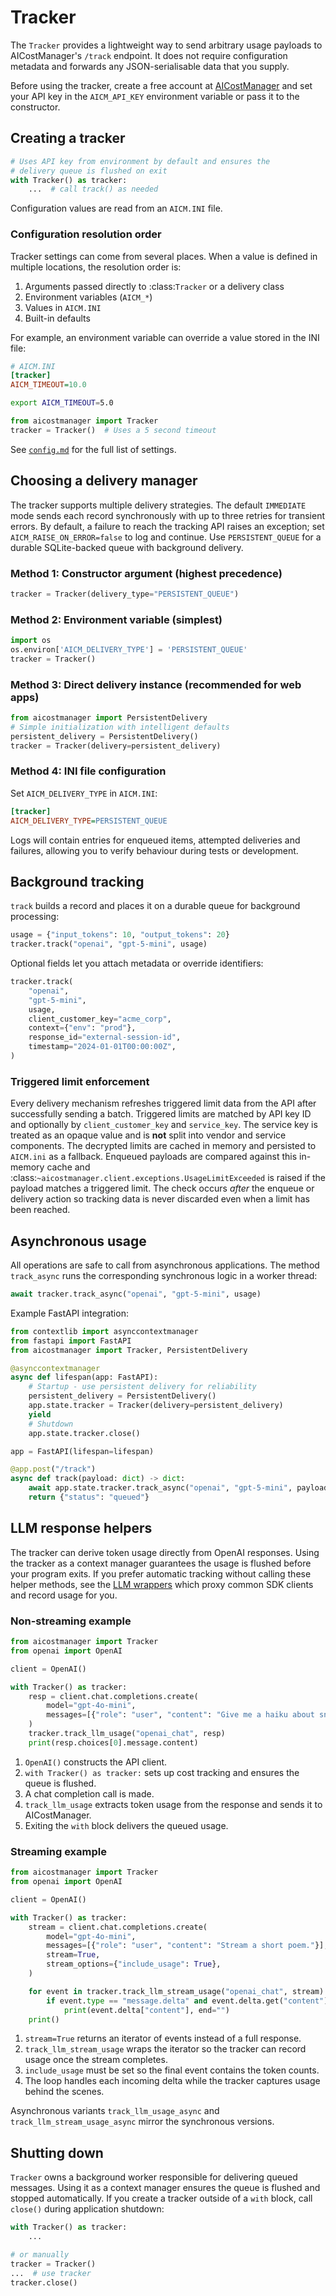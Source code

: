 # Tracker

The `Tracker` provides a lightweight way to send arbitrary usage payloads to
AICostManager's `/track` endpoint.  It does not require configuration metadata
and forwards any JSON-serialisable data that you supply.

Before using the tracker, create a free account at
[AICostManager](https://aicostmanager.com) and set your API key in the
`AICM_API_KEY` environment variable or pass it to the constructor.

## Creating a tracker

```python
# Uses API key from environment by default and ensures the
# delivery queue is flushed on exit
with Tracker() as tracker:
    ...  # call track() as needed
```

Configuration values are read from an ``AICM.INI`` file.

### Configuration resolution order

Tracker settings can come from several places. When a value is defined in
multiple locations, the resolution order is:

1. Arguments passed directly to :class:`Tracker` or a delivery class
2. Environment variables (``AICM_*``)
3. Values in ``AICM.INI``
4. Built-in defaults

For example, an environment variable can override a value stored in the INI
file:

```ini
# AICM.INI
[tracker]
AICM_TIMEOUT=10.0
```

```bash
export AICM_TIMEOUT=5.0
```

```python
from aicostmanager import Tracker
tracker = Tracker()  # Uses a 5 second timeout
```

See [`config.md`](config.md) for the full list of settings.

## Choosing a delivery manager

The tracker supports multiple delivery strategies. The default ``IMMEDIATE`` mode sends each record
synchronously with up to three retries for transient errors. By default, a failure to reach the
tracking API raises an exception; set ``AICM_RAISE_ON_ERROR=false`` to log and continue. Use
``PERSISTENT_QUEUE`` for a durable SQLite-backed queue with background
delivery.

### Method 1: Constructor argument (highest precedence)
```python
tracker = Tracker(delivery_type="PERSISTENT_QUEUE")
```

### Method 2: Environment variable (simplest)
```python
import os
os.environ['AICM_DELIVERY_TYPE'] = 'PERSISTENT_QUEUE'
tracker = Tracker()
```

### Method 3: Direct delivery instance (recommended for web apps)
```python
from aicostmanager import PersistentDelivery
# Simple initialization with intelligent defaults
persistent_delivery = PersistentDelivery()
tracker = Tracker(delivery=persistent_delivery)
```

### Method 4: INI file configuration
Set ``AICM_DELIVERY_TYPE`` in ``AICM.INI``:
```ini
[tracker]
AICM_DELIVERY_TYPE=PERSISTENT_QUEUE
```

Logs will contain entries for enqueued items, attempted deliveries and
failures, allowing you to verify behaviour during tests or development.

## Background tracking

`track` builds a record and places it on a durable queue for background
processing:

```python
usage = {"input_tokens": 10, "output_tokens": 20}
tracker.track("openai", "gpt-5-mini", usage)
```

Optional fields let you attach metadata or override identifiers:

```python
tracker.track(
    "openai",
    "gpt-5-mini",
    usage,
    client_customer_key="acme_corp",
    context={"env": "prod"},
    response_id="external-session-id",
    timestamp="2024-01-01T00:00:00Z",
)
```

### Triggered limit enforcement

Every delivery mechanism refreshes triggered limit data from the API after
successfully sending a batch. Triggered limits are matched by API key ID and
optionally by ``client_customer_key`` and ``service_key``. The service key is
treated as an opaque value and is **not** split into vendor and service
components. The decrypted limits are cached in memory and persisted to
``AICM.ini`` as a fallback. Enqueued payloads are compared against this
in-memory cache and
:class:`~aicostmanager.client.exceptions.UsageLimitExceeded` is raised if the
payload matches a triggered limit. The check occurs *after* the enqueue or
delivery action so tracking data is never discarded even when a limit has been
reached.

## Asynchronous usage

All operations are safe to call from asynchronous applications.  The
method `track_async` runs the corresponding synchronous logic in a worker
thread:

```python
await tracker.track_async("openai", "gpt-5-mini", usage)
```

Example FastAPI integration:

```python
from contextlib import asynccontextmanager
from fastapi import FastAPI
from aicostmanager import Tracker, PersistentDelivery

@asynccontextmanager
async def lifespan(app: FastAPI):
    # Startup - use persistent delivery for reliability
    persistent_delivery = PersistentDelivery()
    app.state.tracker = Tracker(delivery=persistent_delivery)
    yield
    # Shutdown
    app.state.tracker.close()

app = FastAPI(lifespan=lifespan)

@app.post("/track")
async def track(payload: dict) -> dict:
    await app.state.tracker.track_async("openai", "gpt-5-mini", payload)
    return {"status": "queued"}
```

## LLM response helpers

The tracker can derive token usage directly from OpenAI responses. Using the
tracker as a context manager guarantees the usage is flushed before your
program exits. If you prefer automatic tracking without calling these helper
methods, see the [LLM wrappers](llm_wrappers.md) which proxy common SDK clients
and record usage for you.

### Non-streaming example

```python
from aicostmanager import Tracker
from openai import OpenAI

client = OpenAI()

with Tracker() as tracker:
    resp = client.chat.completions.create(
        model="gpt-4o-mini",
        messages=[{"role": "user", "content": "Give me a haiku about snow."}],
    )
    tracker.track_llm_usage("openai_chat", resp)
    print(resp.choices[0].message.content)
```

1. `OpenAI()` constructs the API client.
2. `with Tracker() as tracker:` sets up cost tracking and ensures the queue is
   flushed.
3. A chat completion call is made.
4. `track_llm_usage` extracts token usage from the response and sends it to
   AICostManager.
5. Exiting the `with` block delivers the queued usage.

### Streaming example

```python
from aicostmanager import Tracker
from openai import OpenAI

client = OpenAI()

with Tracker() as tracker:
    stream = client.chat.completions.create(
        model="gpt-4o-mini",
        messages=[{"role": "user", "content": "Stream a short poem."}],
        stream=True,
        stream_options={"include_usage": True},
    )

    for event in tracker.track_llm_stream_usage("openai_chat", stream):
        if event.type == "message.delta" and event.delta.get("content"):
            print(event.delta["content"], end="")
    print()
```

1. `stream=True` returns an iterator of events instead of a full response.
2. `track_llm_stream_usage` wraps the iterator so the tracker can record usage
   once the stream completes.
3. `include_usage` must be set so the final event contains the token counts.
4. The loop handles each incoming delta while the tracker captures usage behind
   the scenes.

Asynchronous variants ``track_llm_usage_async`` and
``track_llm_stream_usage_async`` mirror the synchronous versions.

## Shutting down

`Tracker` owns a background worker responsible for delivering queued
messages. Using it as a context manager ensures the queue is flushed and
stopped automatically.  If you create a tracker outside of a `with`
block, call `close()` during application shutdown:

```python
with Tracker() as tracker:
    ...

# or manually
tracker = Tracker()
...  # use tracker
tracker.close()
```

